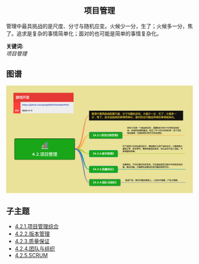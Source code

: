 <h2 align="center">项目管理</h2>
<p>
管理中最具挑战的是尺度、分寸与随机应变。火候少一分，生了；火候多一分，焦了。追求是复杂的事情简单化；面对的也可能是简单的事情复杂化。
</p>

**关键词:**<br/> 
*项目管理*

## 图谱
![图片加载中...](../exports/4.2.项目管理.png?raw=true)

## 子主题
* [4.2.1.项目管理综合](mds/4.2.1.项目管理综合.md)
* [4.2.2.版本管理](mds/4.2.1.版本管理.md)
* [4.2.3.质量保证](mds/4.2.3.质量保证.md)
* [4.2.4.团队与组织](mds/4.2.4.团队与组织.md)
* [4.2.5.SCRUM](mds/4.2.5.SCRUM.md)
